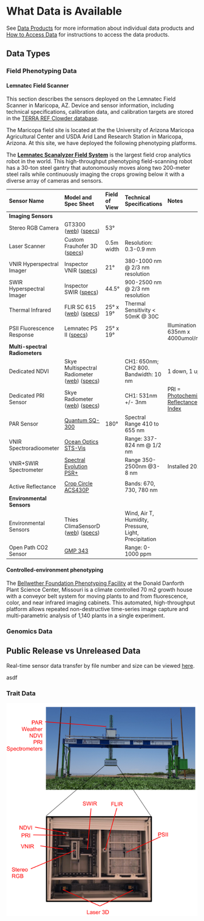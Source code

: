 # What Data is Available

See [Data Products](user-manual/data-products/) for more information about individual data products and [How to Access Data](how-to-access-data.md) for instructions to access the data products.

## Data Types

### Field Phenotyping Data

#### Lemnatec Field Scanner

This section describes the sensors deployed on the Lemnatec Field Scanner in Maricopa, AZ. Device and sensor information, including technical specifications, calibration data, and calibration targets are stored in the [TERRA REF Clowder database](https://terraref.ncsa.illinois.edu/clowder/spaces/594bda394f0cf8bbab271dfb).   

The Maricopa field site is located at the the University of Arizona Maricopa Agricultural Center and USDA Arid Land Research Station in Maricopa, Arizona. At this site, we have deployed the following phenotyping platforms.

The [**Lemnatec Scanalyzer Field System**](http://www.lemnatec.com/products/hardware-solutions/scanalyzer-field/) is the largest field crop analytics robot in the world. This high-throughput phenotyping field-scanning robot has a 30-ton steel gantry that autonomously moves along two 200-meter steel rails while continuously imaging the crops growing below it with a diverse array of cameras and sensors.

| Sensor Name | Model and Spec Sheet | Field of View | Technical Specifications | Notes |
| :--- | :--- | :--- | :--- | :--- |
| **Imaging Sensors** |  |  |  |  |
| Stereo RGB Camera  | GT3300 \([web](http://www.1stvision.com/cameras/AVT/Prosilica-GT3300-B-C.html)\) \([specs](https://terraref.ncsa.illinois.edu/clowder/datasets/5873a8ae4f0cad7d8131ac0e?space=594bda394f0cf8bbab271dfb)\) | 53° |  |  |
| Laser Scanner | Custom Frauhofer 3D \([specs](https://terraref.ncsa.illinois.edu/clowder/datasets/5873a7444f0cad7d81319b2b?space=594bda394f0cf8bbab271dfb)\) | 0.5m width | Resolution: 0.3-0.9 mm |  |
| VNIR Hyperspectral Imager | Inspector VNIR \([specs](https://terraref.ncsa.illinois.edu/clowder/datasets/5873a7bb4f0cad7d8131a0b7?space=594bda394f0cf8bbab271dfb)\) | 21° | 380-1000 nm @ 2/3 nm resolution |  |
| SWIR Hyperspectral Imager | Inspector SWIR \([specs](https://terraref.ncsa.illinois.edu/clowder/datasets/5873a79e4f0cad7d81319f5f?space=594bda394f0cf8bbab271dfb)\) | 44.5° | 900-2500 nm @ 2/3 nm resolution |  |
| Thermal Infrared | FLIR SC 615 \([web](https://www.flir.com/products/a615/)\) \([specs](https://terraref.ncsa.illinois.edu/clowder/datasets/5873a7184f0cad7d8131994a)\) | 25° x 19° | Thermal Sensitivity &lt; 50mK @ 30C |  |
| PSII Fluorescence Response | Lemnatec PS II \([specs](https://terraref.ncsa.illinois.edu/clowder/datasets/5873a84b4f0cad7d8131a73d)\) | 25° x 19° |  | Illumination 635nm x 4000umol/m2/s |
| **Multi-spectral Radiometers** |  |  |  |  |
| Dedicated NDVI  | Skye Multispectral Radiometer \([web](http://www.skyeinstruments.com/news-events/new-spectral-albedometers/)\) \([specs](https://terraref.ncsa.illinois.edu/clowder/datasets/5873a8f64f0cad7d8131af54)\) |  | CH1: 650nm; CH2 800. Bandwidth: 10 nm | 1 down, 1 up |
| Dedicated PRI Sensor |  Skye Radiometer \([web](http://www.skyeinstruments.com/products/light-sensors-systems/light-sensor-range/new-ndvipri-sensor/)\) \([specs](https://terraref.ncsa.illinois.edu/clowder/datasets/5873a9174f0cad7d8131b09a)\) |  | CH1: 531nm +/- 3nm | PRI = [Photochemical Reflectance Index](https://en.wikipedia.org/wiki/Photochemical_Reflectance_Index) |
| PAR Sensor | [Quantum SQ-300](http://www.apogeeinstruments.com/quantum/) | 180° | Spectral Range 410 to 655 nm |  |
| VNIR Spectroradioometer  | [Ocean Optics STS-Vis](http://oceanoptics.com/product/sts-vis-microspectrometer/) |  | Range: 337-824 nm @ 1/2 nm |  |
| VNIR+SWIR Spectrometer  | [Spectral Evolution PSR+](https://terraref.ncsa.illinois.edu/clowder/datasets/599deaa64f0c19c55fc0aecd) |  | Range 350-2500nm @3-8 nm | Installed 2018 |
|  |  |  |  |  |
| Active Reflectance | [Crop Circle ACS430P](http://hollandscientific.com/product/crop-circle-acs-430-active-crop-canopy-sensor/) |  | Bands: 670, 730, 780 nm |  |
| **Environmental Sensors** |  |  |  |  |
| Environmental Sensors | Thies ClimaSensorD \([web](http://www.thiesclima.com/ClimaSensorUS_e.html)\) \([specs](https://terraref.ncsa.illinois.edu/clowder/datasets/5873a9724f0cad7d8131b4d3)\) |  | Wind, Air T, Humidity, Pressure, Light, Precipitation |  |
| Open Path CO2 Sensor | [GMP 343](http://www.vaisala.com/en/products/carbondioxide/Pages/GMP343.aspx) |  | Range: 0-1000 ppm |  |

#### Controlled-environment phenotyping

The [Bellwether Foundation Phenotyping Facility](https://www.danforthcenter.org/scientists-research/core-technologies/phenotyping) at the Donald Danforth Plant Science Center, Missouri is a climate controlled 70 m2 growth house with a conveyor belt system for moving plants to and from fluorescence, color, and near infrared imaging cabinets. This automated, high-throughput platform allows repeated non-destructive time-series image capture and multi-parametric analysis of 1,140 plants in a single experiment.

### Genomics Data

## Public Release vs Unreleased Data

Real-time sensor data transfer by file number and size can be viewed [here](http://terra-logging.ncsa.illinois.edu:3000/dashboard/db/sensor-file-counts-and-size?from=now-6M&to=now).



asdf

### Trait Data

![Location of sensors on the Lemnatec field scanner. ](.gitbook/assets/sensor_placement%20%281%29.png)

